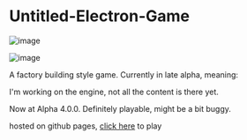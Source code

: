 # Untitled-Electron-Game

![image](https://github.com/BalaM314/Untitled-Electron-Game/assets/71201189/2ba8cccc-caa0-4dc4-9775-b01004da041a)

![image](https://github.com/BalaM314/Untitled-Electron-Game/assets/71201189/c7344f0c-3d45-4315-a69e-6dfd9d7823d8)

A factory building style game. Currently in late alpha, meaning:

I'm working on the engine, not all the content is there yet.

Now at Alpha 4.0.0. Definitely playable, might be a bit buggy.

hosted on github pages, [click here](https://balam314.github.io/Untitled-Electron-Game/) to play

